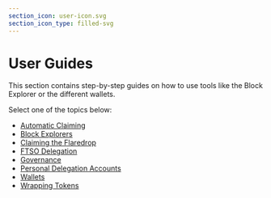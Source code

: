 ```yaml
---
section_icon: user-icon.svg
section_icon_type: filled-svg
---
```


# User Guides

This section contains step-by-step guides on how to use tools like the Block Explorer or the different wallets.

Select one of the topics below:

* [Automatic Claiming](./automatic-claiming.md)
* [Block Explorers](./block-explorers/index.md)
* [Claiming the Flaredrop](./claiming-the-flaredrop.md)
* [FTSO Delegation](./delegation/index.md)
* [Governance](./governance/index.md)
* [Personal Delegation Accounts](./personal-delegation-account.md)
* [Wallets](./wallets/index.md)
* [Wrapping Tokens](./wrapping-tokens.md)
